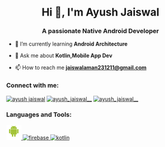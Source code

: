 <h1 align="center">Hi 👋, I'm Ayush Jaiswal</h1>
<h3 align="center">A passionate Native Android Developer </h3>

- 🌱 I’m currently learning **Android Architecture**

- 💬 Ask me about **Kotlin,Mobile App Dev**

- 📫 How to reach me **jaiswalaman231211@gmail.com**

<h3 align="left">Connect with me:</h3>
<p align="left">
<a href="https://linkedin.com/in/Ayush jaiswal" target="blank"><img align="center" src="https://raw.githubusercontent.com/rahuldkjain/github-profile-readme-generator/master/src/images/icons/Social/linked-in-alt.svg" alt="ayush jaiswal" height="30" width="40" /></a>
<a href="https://instagram.com/ayush_jaiswal__" target="blank"><img align="center" src="https://raw.githubusercontent.com/rahuldkjain/github-profile-readme-generator/master/src/images/icons/Social/instagram.svg" alt="ayush_jaiswal__" height="30" width="40" /></a>
  <a href="https://twitter.com/Ayushj045" target="blank"><img align="center" src="https://raw.githubusercontent.com/rahuldkjain/github-profile-readme-generator/master/src/images/icons/Social/twitter.svg" alt="ayush_jaiswal__" height="30" width="40" /></a>
</p>

<h3 align="left">Languages and Tools:</h3>
<p align="left"> <a href="https://developer.android.com" target="_blank" rel="noreferrer"> <img src="https://raw.githubusercontent.com/devicons/devicon/master/icons/android/android-original-wordmark.svg" alt="android" width="40" height="40"/> </a> <a href="https://firebase.google.com/" target="_blank" rel="noreferrer"> <img src="https://www.vectorlogo.zone/logos/firebase/firebase-icon.svg" alt="firebase" width="40" height="40"/> </a> <a href="https://kotlinlang.org" target="_blank" rel="noreferrer"> <img src="https://www.vectorlogo.zone/logos/kotlinlang/kotlinlang-icon.svg" alt="kotlin" width="40" height="40"/> </a> </p>
